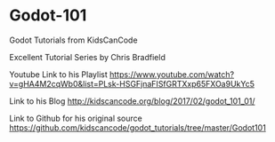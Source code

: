 # Godot-101
Godot Tutorials from KidsCanCode

Excellent Tutorial Series by Chris Bradfield

Youtube Link to his Playlist
https://www.youtube.com/watch?v=gHA4M2cqWb0&list=PLsk-HSGFjnaFISfGRTXxp65FXOa9UkYc5

Link to his Blog
http://kidscancode.org/blog/2017/02/godot_101_01/

Link to Github for his original source
https://github.com/kidscancode/godot_tutorials/tree/master/Godot101

